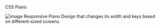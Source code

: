 CSS Piano

![image](https://user-images.githubusercontent.com/112350480/223282562-01784ffa-2dc2-4be1-8625-72bcc89c4748.png)
Responsive Piano Design that changes its width and keys based on different-sized screens.
